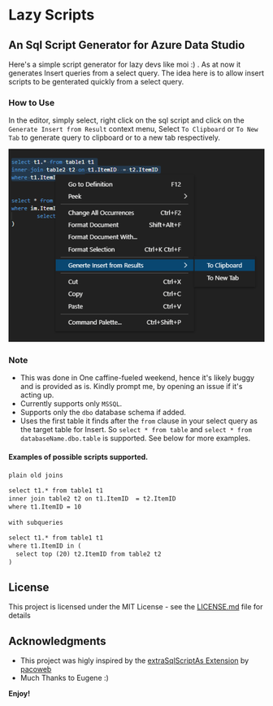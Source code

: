 # Lazy Scripts

## An Sql Script Generator for Azure Data Studio

Here's a simple script generator for lazy devs like moi :) .
As at now it generates Insert queries from a select query. The idea here is to allow  insert scripts to be genterated quickly from a select query.

### How to Use
In the editor, simply select, right click on the sql script and click on the `Generate Insert from Result` context menu, Select `To Clipboard` or `To New Tab` to generate query to clipboard or to a new tab respectively.

![Generate Insert from Result](https://raw.githubusercontent.com/LycanII/LzScripts/5c7dabc293b459e32c9ce7e2c9ad3b7f18b87a98/images/contex_2.png)


### Note
* This was done in One caffine-fueled weekend, hence it's likely buggy and is provided as is. Kindly prompt me, by opening an issue if it's acting up.
* Currently supports only `MSSQL`.
* Supports only the `dbo` database schema if added.
* Uses the first table it finds after the `from` clause in your select query as the target table for Insert.
  So `select * from table` and `select * from databaseName.dbo.table` is supported. See below for more examples.
 
####  Examples of possible scripts supported.
`plain old joins`
```
select t1.* from table1 t1
inner join table2 t2 on t1.ItemID  = t2.ItemID
where t1.ItemID = 10 
```
`with subqueries`
```
select t1.* from table1 t1
where t1.ItemID in (
  select top (20) t2.ItemID from table2 t2 
) 
```
## License

This project is licensed under the MIT License - see the [LICENSE.md](https://raw.githubusercontent.com/LycanII/LzScripts/master/LICENSE) file for details


## Acknowledgments
- This project was higly inspired by the [extraSqlScriptAs Extension](https://github.com/pacoweb/extraSqlScriptAs) by [pacoweb](https://github.com/pacoweb)
- Much Thanks to Eugene :)

**Enjoy!**
